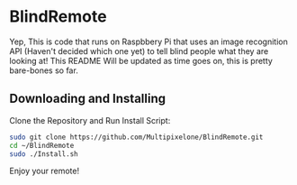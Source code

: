 # BlindRemote
Yep, This is code that runs on Raspbbery Pi that uses an image recognition API (Haven't decided which one yet) to tell blind people what they are looking at! This README Will be updated as time goes on, this is pretty bare-bones so far.
## Downloading and Installing
Clone the Repository and Run Install Script:
```bash
sudo git clone https://github.com/Multipixelone/BlindRemote.git
cd ~/BlindRemote
sudo ./Install.sh
```

Enjoy your remote!

